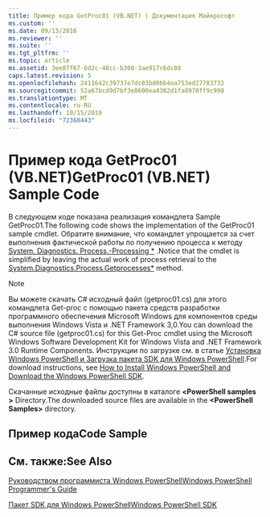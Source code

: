 ```yaml
---
title: Пример кода GetProc01 (VB.NET) | Документация Майкрософт
ms.custom: ''
ms.date: 09/13/2016
ms.reviewer: ''
ms.suite: ''
ms.tgt_pltfrm: ''
ms.topic: article
ms.assetid: 3ee87f67-6d2c-48cc-b300-3ae917c6dc88
caps.latest.revision: 5
ms.openlocfilehash: 2411642c39737e7dc03bd0bb4ea753ed27783732
ms.sourcegitcommit: 52a67bcd9d7bf3e8600ea4302d1fa8970ff9c998
ms.translationtype: MT
ms.contentlocale: ru-RU
ms.lasthandoff: 10/15/2019
ms.locfileid: "72360443"
---
```

# <a name="getproc01-vbnet-sample-code"></a><span data-ttu-id="9e8d0-102">Пример кода GetProc01 (VB.NET)</span><span class="sxs-lookup"><span data-stu-id="9e8d0-102">GetProc01 (VB.NET) Sample Code</span></span>

<span data-ttu-id="9e8d0-103">В следующем коде показана реализация командлета Sample GetProc01.</span><span class="sxs-lookup"><span data-stu-id="9e8d0-103">The following code shows the implementation of the GetProc01 sample cmdlet.</span></span> <span data-ttu-id="9e8d0-104">Обратите внимание, что командлет упрощается за счет выполнения фактической работы по получению процесса к методу [System. Diagnostics. Process.-Processing \*](/dotnet/api/System.Diagnostics.Process.GetProcesses) .</span><span class="sxs-lookup"><span data-stu-id="9e8d0-104">Notice that the cmdlet is simplified by leaving the actual work of process retrieval to the [System.Diagnostics.Process.Getprocesses\*](/dotnet/api/System.Diagnostics.Process.GetProcesses) method.</span></span>

> [!NOTE]
> <span data-ttu-id="9e8d0-105">Вы можете скачать C# исходный файл (getproc01.cs) для этого командлета Get-proc с помощью пакета средств разработки программного обеспечения Microsoft Windows для компонентов среды выполнения Windows Vista и .NET Framework 3,0.</span><span class="sxs-lookup"><span data-stu-id="9e8d0-105">You can download the C# source file (getproc01.cs) for this Get-Proc cmdlet using the Microsoft Windows Software Development Kit for Windows Vista and .NET Framework 3.0 Runtime Components.</span></span> <span data-ttu-id="9e8d0-106">Инструкции по загрузке см. в статье [Установка Windows PowerShell и Загрузка пакета SDK для Windows PowerShell](/powershell/developer/installing-the-windows-powershell-sdk).</span><span class="sxs-lookup"><span data-stu-id="9e8d0-106">For download instructions, see [How to Install Windows PowerShell and Download the Windows PowerShell SDK](/powershell/developer/installing-the-windows-powershell-sdk).</span></span>
>
> <span data-ttu-id="9e8d0-107">Скачанные исходные файлы доступны в каталоге **\<PowerShell samples >** Directory.</span><span class="sxs-lookup"><span data-stu-id="9e8d0-107">The downloaded source files are available in the **\<PowerShell Samples>** directory.</span></span>

## <a name="code-sample"></a><span data-ttu-id="9e8d0-108">Пример кода</span><span class="sxs-lookup"><span data-stu-id="9e8d0-108">Code Sample</span></span>

<!-- TODO!!!: review snippet reference  [!CODE [msh_samplesgetproc01#getproc01vball](msh_samplesgetproc01#getproc01vball)]  -->

## <a name="see-also"></a><span data-ttu-id="9e8d0-109">См. также:</span><span class="sxs-lookup"><span data-stu-id="9e8d0-109">See Also</span></span>

[<span data-ttu-id="9e8d0-110">Руководством программиста Windows PowerShell</span><span class="sxs-lookup"><span data-stu-id="9e8d0-110">Windows PowerShell Programmer's Guide</span></span>](./windows-powershell-programmer-s-guide.md)

[<span data-ttu-id="9e8d0-111">Пакет SDK для Windows PowerShell</span><span class="sxs-lookup"><span data-stu-id="9e8d0-111">Windows PowerShell SDK</span></span>](../windows-powershell-reference.md)